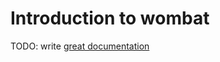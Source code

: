# Introduction to wombat

TODO: write [great documentation](http://jacobian.org/writing/what-to-write/)
